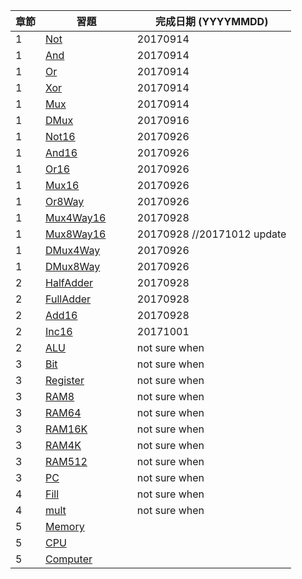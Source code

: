 章節 | 習題                                   | 完成日期 (YYYYMMDD)
-----|----------------------------------------|---------------------
1    | [Not](01/Not.hdl)                      |20170914
1    | [And](01/And.hdl)                      |20170914
1    | [Or](01/Or.hdl)                        |20170914
1    | [Xor](01/Xor.hdl)                      |20170914
1    | [Mux](01/Mux.hdl)                      |20170914
1    | [DMux](01/DMux.hdl)                    |20170916
1    | [Not16](01/Not16.hdl)                  |20170926
1    | [And16](01/And16.hdl)                  |20170926
1    | [Or16](01/Or16.hdl)                    |20170926
1    | [Mux16](01/Mux16.hdl)                  |20170926
1    | [Or8Way](01/Or8Way.hdl)                |20170926
1    | [Mux4Way16](01/Mux4Way16.hdl)          |20170928
1    | [Mux8Way16](01/Mux8Way16.hdl)          |20170928 //20171012 update
1    | [DMux4Way](01/DMux4Way.hdl)            |20170926
1    | [DMux8Way](01/DMux8Way.hdl)            |20170926
2    | [HalfAdder](02/HalfAdder.hdl)          |20170928
2    | [FullAdder](02/FullAdder.hdl)          |20170928
2    | [Add16](02/Add16.hdl)                  |20170928
2    | [Inc16](02/Inc16.hdl)                  |20171001
2    | [ALU](02/ALU.hdl)                      |not sure when
3    | [Bit](03/a/Bit.hdl)                    |not sure when
3    | [Register](03/a/Register.hdl)          |not sure when
3    | [RAM8](03/a/RAM8.hdl)                  |not sure when
3    | [RAM64](03/a/RAM64.hdl)                |not sure when
3    | [RAM16K](03/b/RAM16K.hdl)              |not sure when
3    | [RAM4K](03/b/RAM4K.hdl)                |not sure when
3    | [RAM512](03/b/RAM512.hdl)              |not sure when
3    | [PC](03/a/PC.hdl)                      |not sure when
4    | [Fill](04/fill/Fill.asm)               |not sure when
4    | [mult](04/mult/mult.asm)               |not sure when
5    | [Memory](05/Memory.hdl)                |
5    | [CPU](05/CPU.hdl)                      |
5    | [Computer](05/Computer.hdl)            |

